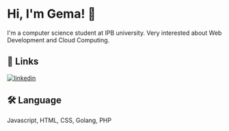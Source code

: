 
# Hi, I'm Gema! 👋
I'm a computer science student at IPB university. Very interested about Web Development and Cloud Computing.


## 🔗 Links
[![linkedin](https://img.shields.io/badge/linkedin-0A66C2?style=for-the-badge&logo=linkedin&logoColor=white)](https://www.linkedin.com/in/gemaakbar07/)


## 🛠 Language
Javascript, HTML, CSS, Golang, PHP

